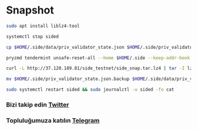 # Snapshot

```bash
sudo apt install liblz4-tool

systemctl stop sided

cp $HOME/.side/data/priv_validator_state.json $HOME/.side/priv_validator_state.json.backup

pryzmd tendermint unsafe-reset-all --home $HOME/.side --keep-addr-book

curl -L http://37.120.189.81/side_testnet/side_snap.tar.lz4 | tar -I lz4 -xf - -C $HOME/.side

mv $HOME/.side/priv_validator_state.json.backup $HOME/.side/data/priv_validator_state.json

sudo systemctl restart sided && sudo journalctl -u sided -fo cat
```
### Bizi takip edin [Twitter](https://twitter.com/corenodeHQ)
### Topluluğumuza katılın [Telegram](https://t.me/corenodechat)
